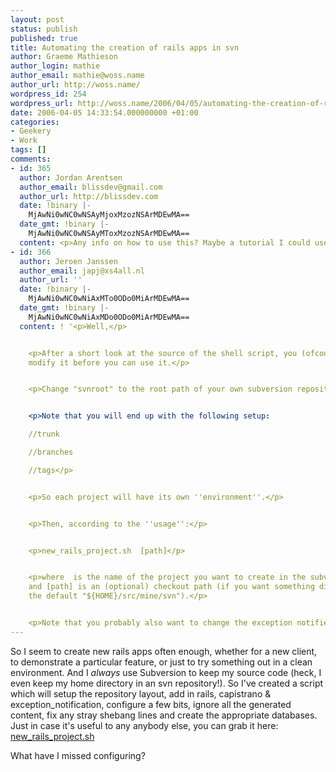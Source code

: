 ```yaml
---
layout: post
status: publish
published: true
title: Automating the creation of rails apps in svn
author: Graeme Mathieson
author_login: mathie
author_email: mathie@woss.name
author_url: http://woss.name/
wordpress_id: 254
wordpress_url: http://woss.name/2006/04/05/automating-the-creation-of-rails-apps-in-svn/
date: 2006-04-05 14:33:54.000000000 +01:00
categories:
- Geekery
- Work
tags: []
comments:
- id: 365
  author: Jordan Arentsen
  author_email: blissdev@gmail.com
  author_url: http://blissdev.com
  date: !binary |-
    MjAwNi0wNC0wNSAyMjoxMzozNSArMDEwMA==
  date_gmt: !binary |-
    MjAwNi0wNC0wNSAyMToxMzozNSArMDEwMA==
  content: <p>Any info on how to use this? Maybe a tutorial I could use?</p>
- id: 366
  author: Jeroen Janssen
  author_email: japj@xs4all.nl
  author_url: ''
  date: !binary |-
    MjAwNi0wNC0wNiAxMTo0ODo0MiArMDEwMA==
  date_gmt: !binary |-
    MjAwNi0wNC0wNiAxMDo0ODo0MiArMDEwMA==
  content: ! '<p>Well,</p>


    <p>After a short look at the source of the shell script, you (ofcourse) need to
    modify it before you can use it.</p>


    <p>Change "svnroot" to the root path of your own subversion repository (line 23).</p>


    <p>Note that you will end up with the following setup:

    //trunk

    //branches

    //tags</p>


    <p>So each project will have its own ''environment''.</p>


    <p>Then, according to the ''usage'':</p>


    <p>new_rails_project.sh  [path]</p>


    <p>where  is the name of the project you want to create in the subversion repository
    and [path] is an (optional) checkout path (if you want something different than
    the default "${HOME}/src/mine/svn").</p>


    <p>Note that you probably also want to change the exception notifier email addresses.</p>'
---
```

So I seem to create new rails apps often enough, whether for a new client, to demonstrate a particular feature, or just to try something out in a clean environment.  And I *always* use Subversion to keep my source code (heck, I even keep my home directory in an svn repository!).  So I've created a script which will setup the repository layout, add in rails, capistrano & exception\_notification, configure a few bits, ignore all the generated content, fix any stray shebang lines and create the appropriate databases.  Just in case it's useful to any anybody else, you can grab it here: [new\_rails\_project.sh](http://woss.name/dist/new_rails_project.sh)

What have I missed configuring?
